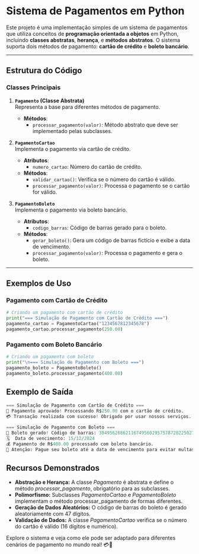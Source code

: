 # Sistema de Pagamentos em Python

Este projeto é uma implementação simples de um sistema de pagamentos que utiliza conceitos de **programação orientada a objetos** em Python, incluindo **classes abstratas**, **herança**, e **métodos abstratos**. O sistema suporta dois métodos de pagamento: **cartão de crédito** e **boleto bancário**.

---

## Estrutura do Código

### Classes Principais

1. **`Pagamento` (Classe Abstrata)**  
   Representa a base para diferentes métodos de pagamento.  
   - **Métodos**: 
     - `processar_pagamento(valor)`: Método abstrato que deve ser implementado pelas subclasses.

2. **`PagamentoCartao`**  
   Implementa o pagamento via cartão de crédito.  
   - **Atributos**: 
     - `numero_cartao`: Número do cartão de crédito.  
   - **Métodos**: 
     - `validar_cartao()`: Verifica se o número do cartão é válido.
     - `processar_pagamento(valor)`: Processa o pagamento se o cartão for válido.

3. **`PagamentoBoleto`**  
   Implementa o pagamento via boleto bancário.  
   - **Atributos**: 
     - `codigo_barras`: Código de barras gerado para o boleto.  
   - **Métodos**: 
     - `gerar_boleto()`: Gera um código de barras fictício e exibe a data de vencimento.
     - `processar_pagamento(valor)`: Processa o pagamento e gera o boleto.

---

## Exemplos de Uso

### Pagamento com Cartão de Crédito
```python
# Criando um pagamento com cartão de crédito
print("=== Simulação de Pagamento com Cartão de Crédito ===")
pagamento_cartao = PagamentoCartao("1234567812345678")
pagamento_cartao.processar_pagamento(250.00)
````
### Pagamento com Boleto Bancário
````python
# Criando um pagamento com boleto
print("\n=== Simulação de Pagamento com Boleto ===")
pagamento_boleto = PagamentoBoleto()
pagamento_boleto.processar_pagamento(400.00)
````
## Exemplo de Saída
````python
=== Simulação de Pagamento com Cartão de Crédito ===
🔔 Pagamento aprovado! Processando R$250.00 com o cartão de crédito.
💳 Transação realizada com sucesso! Obrigado por usar nossos serviços.

=== Simulação de Pagamento com Boleto ===
📄 Boleto gerado! Código de barras: 30495626862116749560295757872822502773313851482
🗓️  Data de vencimento: 15/12/2024
💰 Pagamento de R$400.00 processado com boleto bancário.
🔔 Atenção: Pague seu boleto até a data de vencimento para evitar multas.
````
## Recursos Demonstrados
- **Abstração e Herança:**
A classe *Pagamento* é abstrata e define o método *processar_pagamento*, obrigatório para as subclasses.
- **Polimorfismo:**
Subclasses *PagamentoCartao* e *PagamentoBoleto* implementam o método processar_pagamento de formas diferentes.
- **Geração de Dados Aleatórios:**
O código de barras do boleto é gerado aleatoriamente com 47 dígitos.
- **Validação de Dados:**
A classe *PagamentoCartao* verifica se o número do cartão é válido (16 dígitos e numérico).


Explore o sistema e veja como ele pode ser adaptado para diferentes cenários de pagamento no mundo real! 💳📄
